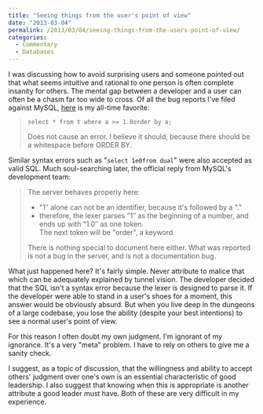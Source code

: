 ```yaml
---
title: "Seeing things from the user's point of view"
date: "2013-03-04"
permalink: /2013/03/04/seeing-things-from-the-users-point-of-view/
categories:
  - Commentary
  - Databases
---
```

I was discussing how to avoid surprising users and someone pointed out that what seems intuitive and rational to one person is often complete insanity for others. The mental gap between a developer and a user can often be a chasm far too wide to cross. Of all the bug reports I've filed against MySQL, [here][1] is my all-time favorite:

> `select * from t where a >= 1.0order by a;`
> 
> Does not cause an error. I believe it should, because there should be a whitespace before ORDER BY.

Similar syntax errors such as "`select 1e0from dual`" were also accepted as valid SQL. Much soul-searching later, the official reply from MySQL's development team:

> The server behaves properly here:  
> - "1&#8243; alone can not be an identifier, because it's followed by a "."  
> - therefore, the lexer parses "1&#8243; as the beginning of a number, and ends up with "1.0&#8243; as one token.  
> The next token will be "order", a keyword.
> 
> There is nothing special to document here either. What was reported is not a bug in the server, and is not a documentation bug.

What just happened here? It's fairly simple. Never attribute to malice that which can be adequately explained by tunnel vision. The developer decided that the SQL isn't a syntax error because the lexer is designed to parse it. If the developer were able to stand in a user's shoes for a moment, this answer would be obviously absurd. But when you live deep in the dungeons of a large codebase, you lose the ability (despite your best intentions) to see a normal user's point of view.

For this reason I often doubt my own judgment. I'm ignorant of my ignorance. It's a very "meta" problem. I have to rely on others to give me a sanity check. 

I suggest, as a topic of discussion, that the willingness and ability to accept others' judgment over one's own is an essential characteristic of good leadership. I also suggest that knowing when this is appropriate is another attribute a good leader must have. Both of these are very difficult in my experience.

 [1]: http://bugs.mysql.com/bug.php?id=44833
